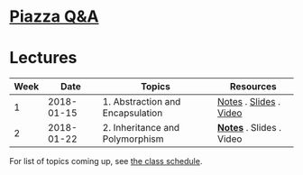 # [Piazza Q&A](https://piazza.com/class/jcaaskvbs754wh)

# Lectures

Week | Date       | Topics | Resources | 
-----| ---------- | ------ | ----------|
1    | 2018-01-15 | 1. Abstraction and Encapsulation | [Notes](lec01.md) . [Slides](https://www.comp.nus.edu.sg/~cs2030/1718-s2/cs2030-lec01.pdf) . [Video](https://vimeo.com/251766531) |
2    | 2018-01-22 | 2. Inheritance and Polymorphism | [**Notes**](lec02.md) . Slides . Video |

For list of topics coming up, see [the class schedule](schedule.md).

